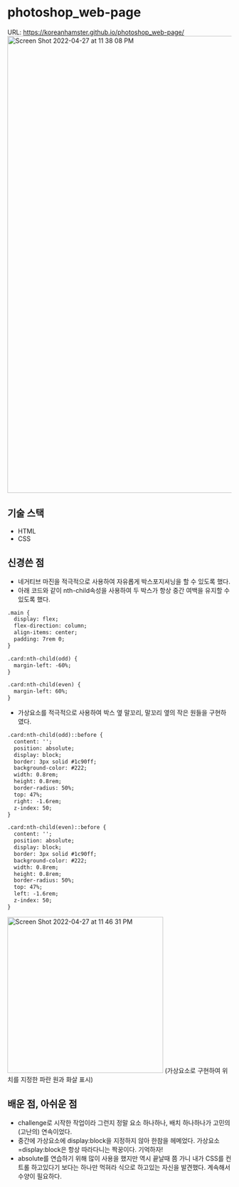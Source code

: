 photoshop_web-page
===
 URL: https://koreanhamster.github.io/photoshop_web-page/
 <img width="1025" alt="Screen Shot 2022-04-27 at 11 38 08 PM" src="https://user-images.githubusercontent.com/95600994/165543890-8b156d82-caf5-4835-b47e-5202186a816b.png">

## 기술 스택
- HTML
- CSS

## 신경쓴 점
- 네거티브 마진을 적극적으로 사용하여 자유롭게 박스포지셔닝을 할 수 있도록 했다.
- 아래 코드와 같이 nth-child속성을 사용하여 두 박스가 항상 중간 여백을 유지할 수 있도록 했다.

```html
.main {
  display: flex;
  flex-direction: column;
  align-items: center;
  padding: 7rem 0;
}

.card:nth-child(odd) {
  margin-left: -60%;
}

.card:nth-child(even) {
  margin-left: 60%;
}
```
- 가상요소를 적극적으로 사용하여 박스 옆 말꼬리, 말꼬리 옆의 작은 원들을 구현하였다.
```html
.card:nth-child(odd)::before {
  content: '';
  position: absolute;
  display: block;
  border: 3px solid #1c90ff;
  background-color: #222;
  width: 0.8rem;
  height: 0.8rem;
  border-radius: 50%;
  top: 47%;
  right: -1.6rem;
  z-index: 50;
}

.card:nth-child(even)::before {
  content: '';
  position: absolute;
  display: block;
  border: 3px solid #1c90ff;
  background-color: #222;
  width: 0.8rem;
  height: 0.8rem;
  border-radius: 50%;
  top: 47%;
  left: -1.6rem;
  z-index: 50;
}
```
<img width="350" alt="Screen Shot 2022-04-27 at 11 46 31 PM" src="https://user-images.githubusercontent.com/95600994/165545985-8bd9cd96-8071-4094-bac9-b8ee9e321bd6.png">
(가상요소로 구현하여 위치를 지정한 파란 원과 화살 표시)

## 배운 점, 아쉬운 점
- challenge로 시작한 작업이라 그런지 정말 요소 하나하나, 배치 하나하나가 고민의(고난의) 연속이었다.
- 중간에 가상요소에 display:block을 지정하지 않아 한참을 헤메었다. 가상요소=display:block은 항상 따라다니는 짝꿍이다. 기억하자!
- absolute를 연습하기 위해 많이 사용을 했지만 역시 끝날때 쯤 가니 내가 CSS를 컨트롤 하고있다기 보다는 하나만 먹혀라 식으로 하고있는 자신을 발견했다. 계속해서 수양이 필요하다.


 
